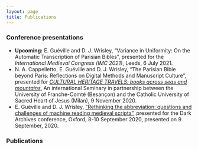 ```yaml
---
layout: page
title: Publications
---
```


### Conference presentations

- **Upcoming:** E. Guéville and D. J. Wrisley, “Variance in Uniformity: On the Automatic Transcription of Parisian Bibles”, presented for the *International Medieval Congress (IMC 2021)*, Leeds, 6 July 2021.
- N. A. Cappelletto, E. Guéville and D. J. Wrisley, “The Parisian Bible beyond Paris: Reflections on Digital Methods and Manuscript Culture”, presented for [*CULTURAL HERITAGE TRAVELS: books across seas and mountains*](https://ista.univ-fcomte.fr/actu/ista/humanites-numériques/1246-séminaire-international), An international Seminary in partnership between the University of Franche-Comté (Besançon) and the Catholic University of Sacred Heart of Jesus (Milan), 9 November 2020.
- E. Guéville and D. J. Wrisley, [“Rethinking the abbreviation: questions and challenges of machine reading medieval scripta”](https://www.youtube.com/watch?v=p38lvPRRNmA), presented for the Dark Archives conference, Oxford, 8-10 September 2020, presented on 9 September, 2020.





### Publications 

